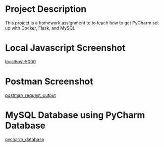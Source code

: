 # Project Description
This project is a homework assignment to to teach how to get PyCharm set up with Docker, Flask, and MySQL

# Local Javascript Screenshot
[localhost:5000](screenshots/localhost.PNG)

# Postman Screenshot
[postman_request_output](screenshots/postman.PNG)

# MySQL Database using PyCharm Database
[pycharm_database](screenshots/PyCharm_Database.PNG)
